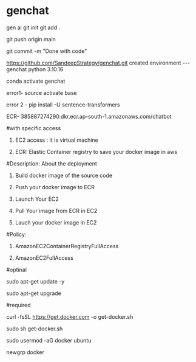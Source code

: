 # genchat
gen ai 
git init 
git add .

git push origin main

git commit -m "Done with code"


https://github.com/SandeepStrategy/genchat.git
created environment ---    genchat python 3.10.16

conda activate genchat

error1-   source activate base


error 2 -  pip install -U sentence-transformers


ECR-    385887274290.dkr.ecr.ap-south-1.amazonaws.com/chatbot


#with specific access

1. EC2 access : It is virtual machine

2. ECR: Elastic Container registry to save your docker image in aws


#Description: About the deployment

1. Build docker image of the source code

2. Push your docker image to ECR

3. Launch Your EC2 

4. Pull Your image from ECR in EC2

5. Lauch your docker image in EC2

#Policy:

1. AmazonEC2ContainerRegistryFullAccess

2. AmazonEC2FullAccess




#optinal

sudo apt-get update -y

sudo apt-get upgrade

#required

curl -fsSL https://get.docker.com -o get-docker.sh

sudo sh get-docker.sh

sudo usermod -aG docker ubuntu

newgrp docker